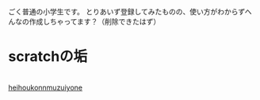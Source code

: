 ごく普通の小学生です。
とりあいず登録してみたものの、使い方がわからずへんなの作成しちゃってます？（削除できたはず）
<h1>scratchの垢</h1>
 <p1><br><a href="https://scratch.mit.edu/users/heihoukonnmuzuiyone/">heihoukonnmuzuiyone</p1>

